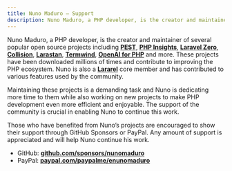```yaml
---
title: Nuno Maduro — Support
description: Nuno Maduro, a PHP developer, is the creator and maintainer of several popular open source projects
---
```


Nuno Maduro, a PHP developer, is the creator and maintainer of several popular open source projects including **[PEST](https://pestphp.com)**, **[PHP Insights](https://github.com/nunomaduro/phpinsights)**, **[Laravel Zero](https://github.com/laravel-zero/laravel-zero)**, **[Collision](https://github.com/nunomaduro/collision)**, **[Larastan](https://github.com/nunomaduro/larastan)**,  **[Termwind](https://github.com/nunomaduro/termwind)**, **[OpenAI for PHP](https://github.com/openai-php)** and more. These projects have been downloaded millions of times and contribute to improving the PHP ecosystem. Nuno is also a **[Lararel](https://laravel.com/)** core member and has contributed to various features used by the community.

Maintaining these projects is a demanding task and Nuno is dedicating more time to them while also working on new projects to make PHP development even more efficient and enjoyable. The support of the community is crucial in enabling Nuno to continue this work.

Those who have benefited from Nuno’s projects are encouraged to show their support through GitHub Sponsors or PayPal. Any amount of support is appreciated and will help Nuno continue his work.

- GitHub: **[github.com/sponsors/nunomaduro](https://github.com/sponsors/nunomaduro)**
- PayPal: **[paypal.com/paypalme/enunomaduro](https://paypal.com/paypalme/enunomaduro)**
